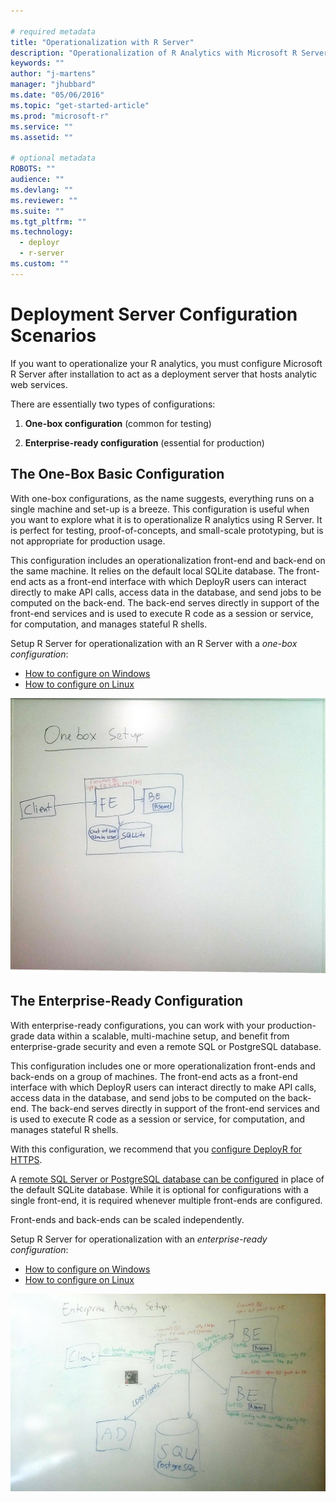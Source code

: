 ```yaml
---

# required metadata
title: "Operationalization with R Server"
description: "Operationalization of R Analytics with Microsoft R Server"
keywords: ""
author: "j-martens"
manager: "jhubbard"
ms.date: "05/06/2016"
ms.topic: "get-started-article"
ms.prod: "microsoft-r"
ms.service: ""
ms.assetid: ""

# optional metadata
ROBOTS: ""
audience: ""
ms.devlang: ""
ms.reviewer: ""
ms.suite: ""
ms.tgt_pltfrm: ""
ms.technology: 
  - deployr
  - r-server
ms.custom: ""
---
```


# Deployment Server Configuration Scenarios

If you want to operationalize your R analytics, you must configure Microsoft R Server after installation to act as a deployment server that hosts analytic web services.

There are essentially two types of configurations:

1. **One-box configuration** (common for testing)

1. **Enterprise-ready configuration** (essential for production)

## The One-Box Basic Configuration

With one-box configurations, as the name suggests, everything runs on a single machine and set-up is a breeze. This configuration is useful when you want to explore what it is to operationalize R analytics using R Server. It is perfect for testing, proof-of-concepts, and small-scale prototyping, but is not appropriate for production usage. 

This configuration includes an operationalization front-end and back-end on the same machine. It relies on the default local SQLite database. The front-end acts as a front-end interface with which DeployR users can interact directly to make API calls, access data in the database, and send jobs to be computed on the back-end. The back-end serves directly in support of the front-end services and is used to execute R code as a session or service, for computation, and manages stateful R shells.

Setup R Server for operationalization with an R Server with a _one-box configuration_:
 + [How to configure on Windows]()
 + [How to configure on Linux]()

![One-box configuration](../media/o16n/setup-onebox.jpeg)


## The Enterprise-Ready Configuration

With enterprise-ready configurations, you can work with your production-grade data within a scalable, multi-machine setup, and benefit from enterprise-grade security and even a remote SQL or PostgreSQL database.

This configuration includes one or more operationalization front-ends and back-ends on a group of machines. The front-end acts as a front-end interface with which DeployR users can interact directly to make API calls, access data in the database, and send jobs to be computed on the back-end. The back-end serves directly in support of the front-end services and is used to execute R code as a session or service, for computation, and manages stateful R shells.

With this configuration, we recommend that you [configure DeployR for HTTPS](security-https.md).  

A [remote SQL Server or PostgreSQL database can be configured](configure-remote-database.md) in place of the default SQLite database. While it is optional for configurations with a single front-end, it is required whenever multiple front-ends are configured.

Front-ends and back-ends can be scaled independently. 

Setup R Server for operationalization with an _enterprise-ready configuration_:
 + [How to configure on Windows]()
 + [How to configure on Linux]()

![Enterprise-Ready Configuration](../media/o16n/setup-enterprise-ready.jpeg)

